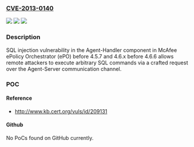 ### [CVE-2013-0140](https://cve.mitre.org/cgi-bin/cvename.cgi?name=CVE-2013-0140)
![](https://img.shields.io/static/v1?label=Product&message=n%2Fa&color=blue)
![](https://img.shields.io/static/v1?label=Version&message=n%2Fa&color=blue)
![](https://img.shields.io/static/v1?label=Vulnerability&message=n%2Fa&color=brighgreen)

### Description

SQL injection vulnerability in the Agent-Handler component in McAfee ePolicy Orchestrator (ePO) before 4.5.7 and 4.6.x before 4.6.6 allows remote attackers to execute arbitrary SQL commands via a crafted request over the Agent-Server communication channel.

### POC

#### Reference
- http://www.kb.cert.org/vuls/id/209131

#### Github
No PoCs found on GitHub currently.

